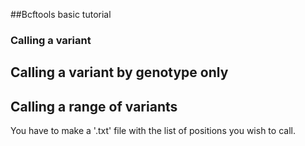 ##Bcftools basic tutorial 


### Calling a variant 


## Calling a variant by genotype only


## Calling a range of variants 
You have to make a '.txt' file with the list of positions you wish to call.
